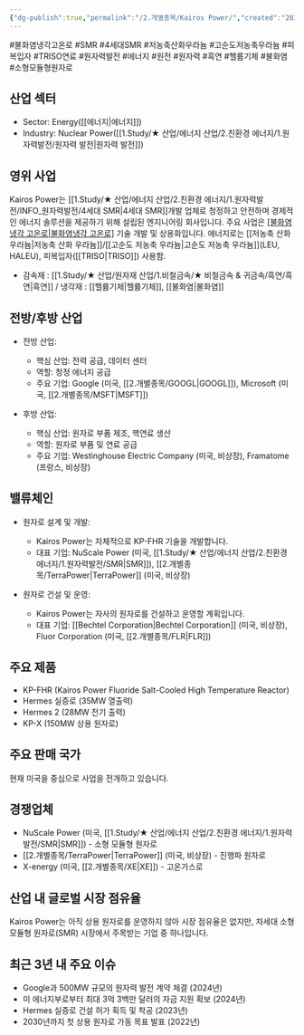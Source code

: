 ```yaml
---
{"dg-publish":true,"permalink":"/2.개별종목/Kairos Power/","created":"2024-11-19T17:08:51.195+09:00","updated":"2025-07-29T21:37:04.801+09:00"}
---
```


#불화염냉각고온로 #SMR #4세대SMR #저농축산화우라늄 #고순도저농축우라늄 #피복입자 #TRISO연료 #원자력발전 #에너지 #원전 #원자력 #흑연 #헬륨기체 #불화염 #소형모듈형원자로 



## 산업 섹터

- Sector: Energy([[에너지\|에너지]])
- Industry: Nuclear Power([[1.Study/★ 산업/에너지 산업/2.친환경 에너지/1.원자력발전/원자력 발전\|원자력 발전]])

## 영위 사업

Kairos Power는 [[1.Study/★ 산업/에너지 산업/2.친환경 에너지/1.원자력발전/INFO_원자력발전/4세대 SMR\|4세대 SMR]]개발 업체로 청정하고 안전하며 경제적인 에너지 솔루션을 제공하기 위해 설립된 엔지니어링 회사입니다. 주요 사업은 [[불화염냉각 고온로\|불화염냉각 고온로]](FHR) 기술 개발 및 상용화입니다. 에너지로는 [[저농축 산화 우라늄\|저농축 산화 우라늄]]/[[고순도 저농축 우라늄\|고순도 저농축 우라늄]](LEU, HALEU), 피복입자([[TRISO\|TRISO]]) 사용함.


- 감속재 : [[1.Study/★ 산업/원자재 산업/1.비철금속/★ 비철금속 & 귀금속/흑연/흑연\|흑연]] / 냉각재 : [[헬륨기체\|헬륨기체]], [[불화염\|불화염]]

## 전방/후방 산업

- 전방 산업:
    
    - 핵심 산업: 전력 공급, 데이터 센터
    - 역할: 청정 에너지 공급
    - 주요 기업: Google (미국, [[2.개별종목/GOOGL\|GOOGL]]), Microsoft (미국, [[2.개별종목/MSFT\|MSFT]])
    
- 후방 산업:
    
    - 핵심 산업: 원자로 부품 제조, 핵연료 생산
    - 역할: 원자로 부품 및 연료 공급
    - 주요 기업: Westinghouse Electric Company (미국, 비상장), Framatome (프랑스, 비상장)
    

## 밸류체인

- 원자로 설계 및 개발:
    
    - Kairos Power는 자체적으로 KP-FHR 기술을 개발합니다.
    - 대표 기업: NuScale Power (미국, [[1.Study/★ 산업/에너지 산업/2.친환경 에너지/1.원자력발전/SMR\|SMR]]), [[2.개별종목/TerraPower\|TerraPower]] (미국, 비상장)
      
- 원자로 건설 및 운영:
    
    - Kairos Power는 자사의 원자로를 건설하고 운영할 계획입니다.
    - 대표 기업: [[Bechtel Corporation\|Bechtel Corporation]] (미국, 비상장), Fluor Corporation (미국, [[2.개별종목/FLR\|FLR]])

## 주요 제품

- KP-FHR (Kairos Power Fluoride Salt-Cooled High Temperature Reactor)
- Hermes 실증로 (35MW 열출력)
- Hermes 2 (28MW 전기 출력)
- KP-X (150MW 상용 원자로)

## 주요 판매 국가

현재 미국을 중심으로 사업을 전개하고 있습니다.

## 경쟁업체

- NuScale Power (미국, [[1.Study/★ 산업/에너지 산업/2.친환경 에너지/1.원자력발전/SMR\|SMR]]) - 소형 모듈형 원자로
- [[2.개별종목/TerraPower\|TerraPower]] (미국, 비상장) - 진행파 원자로
- X-energy (미국, [[2.개별종목/XE\|XE]]) - 고온가스로

## 산업 내 글로벌 시장 점유율

Kairos Power는 아직 상용 원자로를 운영하지 않아 시장 점유율은 없지만, 차세대 소형 모듈형 원자로(SMR) 시장에서 주목받는 기업 중 하나입니다.

## 최근 3년 내 주요 이슈

- Google과 500MW 규모의 원자력 발전 계약 체결 (2024년)
- 미 에너지부로부터 최대 3억 3백만 달러의 자금 지원 확보 (2024년)
- Hermes 실증로 건설 허가 획득 및 착공 (2023년)
- 2030년까지 첫 상용 원자로 가동 목표 발표 (2022년)